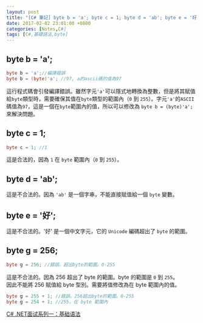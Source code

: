 ```yaml
---
layout: post
title: "[C# 筆記] byte b = 'a'; byte c = 1; byte d = 'ab'; byte e = '好'; byte g = 256; 這些變數錯在哪？"
date: 2017-02-02 23:01:00 +0800
categories: [Notes,C#]
tags: [C#,基礎語法,byte]
---
```



## byte b = 'a';

```c#
byte b = 'a';//編譯錯誤
byte b = (byte)'a'; //97, a的ascii碼的值為97
```

這行程式碼會引發編譯錯誤。雖然字元`'a'`可以隱式地轉換為整數，但是將其賦值給`byte`類型時，需要確保其值在`byte`類型的範圍內（`0` 到 `255`）。字元`'a'`的`ASCII`碼值為`97`，這是一個在`byte`範圍內的值，所以可以修改為 `byte b = (byte)'a';` 來解決問題。

## byte c = 1;

```c#
byte c = 1; //1
```
這是合法的，因為 `1` 在 `byte` 範圍內（`0` 到 `255`）。

## byte d = 'ab';

這是不合法的。因為 `'ab'` 是一個字串，不能直接賦值給一個 `byte` 變數。

## byte e = '好';
這是不合法的。'好' 是一個中文字元，它的 `Unicode` 編碼超出了 `byte` 的範圍。

## byte g = 256;

```c#
byte g = 256; //錯誤。超出byte的範圍。0-255
```

這是不合法的。因為 256 超出了 byte 的範圍。byte 的範圍是 `0` 到 `255`。         
因此不能將 256 賦值給 byte 型別。需要將值修改為在 byte 範圍內的值。


```c#
byte g = 255 + 1; //錯誤。256超出byte的範圍。0-255
byte g = 254 + 1; //255。在 byte 範圍內
```

[C# .NET面试系列一：基础语法](https://cloud.tencent.com/developer/article/2394466)